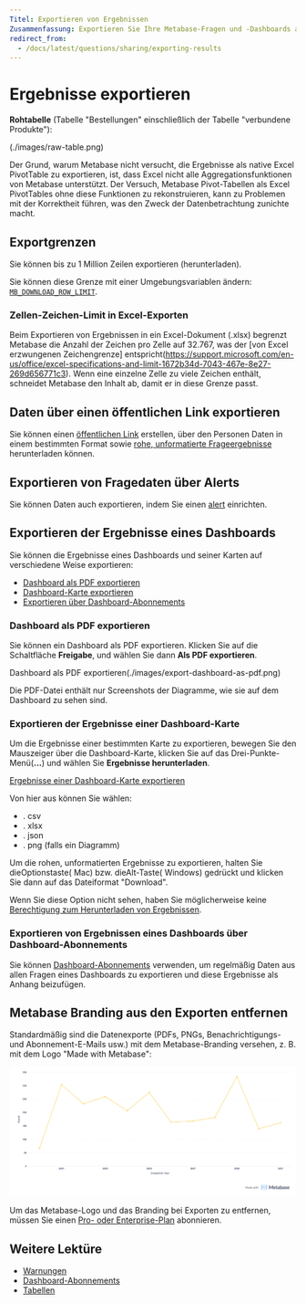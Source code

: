 ```yaml
---
Titel: Exportieren von Ergebnissen
Zusammenfassung: Exportieren Sie Ihre Metabase-Fragen und -Dashboards als CSV-, Excel-, JSON-, PDF- oder PNG-Dateien.
redirect_from:
  - /docs/latest/questions/sharing/exporting-results
---
```


# Ergebnisse exportieren


**Rohtabelle** (Tabelle "Bestellungen" einschließlich der Tabelle "verbundene Produkte"):


(./images/raw-table.png)


Der Grund, warum Metabase nicht versucht, die Ergebnisse als native Excel PivotTable zu exportieren, ist, dass Excel nicht alle Aggregationsfunktionen von Metabase unterstützt. Der Versuch, Metabase Pivot-Tabellen als Excel PivotTables ohne diese Funktionen zu rekonstruieren, kann zu Problemen mit der Korrektheit führen, was den Zweck der Datenbetrachtung zunichte macht.


## Exportgrenzen


Sie können bis zu 1 Million Zeilen exportieren (herunterladen).


Sie können diese Grenze mit einer Umgebungsvariablen ändern: [`MB_DOWNLOAD_ROW_LIMIT`](../configuring-metabase/environment-variables.md).


### Zellen-Zeichen-Limit in Excel-Exporten


Beim Exportieren von Ergebnissen in ein Excel-Dokument (.xlsx) begrenzt Metabase die Anzahl der Zeichen pro Zelle auf 32.767, was der [von Excel erzwungenen Zeichengrenze] entspricht(https://support.microsoft.com/en-us/office/excel-specifications-and-limit-1672b34d-7043-467e-8e27-269d656771c3). Wenn eine einzelne Zelle zu viele Zeichen enthält, schneidet Metabase den Inhalt ab, damit er in diese Grenze passt.


## Daten über einen öffentlichen Link exportieren


Sie können einen [öffentlichen Link](../embedding/public-links.md#public-link-to-export-question-results-in-csv-xlsx-json) erstellen, über den Personen Daten in einem bestimmten Format sowie [rohe, unformatierte Frageergebnisse](../embedding/public-links.md#exporting-raw-unformatted-question-results) herunterladen können.


## Exportieren von Fragedaten über Alerts


Sie können Daten auch exportieren, indem Sie einen [alert](./alerts.md) einrichten.


## Exportieren der Ergebnisse eines Dashboards


Sie können die Ergebnisse eines Dashboards und seiner Karten auf verschiedene Weise exportieren:


- [Dashboard als PDF exportieren](#export-dashboard-as-pdf)
- [Dashboard-Karte exportieren](#exporting-results-of-a-dashboard-card)
- [Exportieren über Dashboard-Abonnements](#exporting-results-of-a-dashboard-via-dashboard-subscriptions)


### Dashboard als PDF exportieren


Sie können ein Dashboard als PDF exportieren. Klicken Sie auf die Schaltfläche **Freigabe**, und wählen Sie dann **Als PDF exportieren**.


Dashboard als PDF exportieren(./images/export-dashboard-as-pdf.png)


Die PDF-Datei enthält nur Screenshots der Diagramme, wie sie auf dem Dashboard zu sehen sind.


### Exportieren der Ergebnisse einer Dashboard-Karte


Um die Ergebnisse einer bestimmten Karte zu exportieren, bewegen Sie den Mauszeiger über die Dashboard-Karte, klicken Sie auf das Drei-Punkte-Menü(**...**) und wählen Sie **Ergebnisse herunterladen**.


[Ergebnisse einer Dashboard-Karte exportieren](./images/download-card-results.png)


Von hier aus können Sie wählen:


- . csv
- . xlsx
- . json
- . png (falls ein Diagramm)


Um die rohen, unformatierten Ergebnisse zu exportieren, halten Sie dieOptionstaste( Mac) bzw. dieAlt-Taste( Windows) gedrückt und klicken Sie dann auf das Dateiformat "Download".


Wenn Sie diese Option nicht sehen, haben Sie möglicherweise keine [Berechtigung zum Herunterladen von Ergebnissen](../permissions/data.md#download-results-permissions).


### Exportieren von Ergebnissen eines Dashboards über Dashboard-Abonnements


Sie können [Dashboard-Abonnements](../dashboards/subscriptions.md) verwenden, um regelmäßig Daten aus allen Fragen eines Dashboards zu exportieren und diese Ergebnisse als Anhang beizufügen.


## Metabase Branding aus den Exporten entfernen


Standardmäßig sind die Datenexporte (PDFs, PNGs, Benachrichtigungs- und Abonnement-E-Mails usw.) mit dem Metabase-Branding versehen, z. B. mit dem Logo "Made with Metabase":


![Frage mit Metabase-Logo](./images/question-with-metabase-logo.png)


Um das Metabase-Logo und das Branding bei Exporten zu entfernen, müssen Sie einen [Pro- oder Enterprise-Plan](https://www.metabase.com/pricing/) abonnieren.


## Weitere Lektüre

- [Warnungen](../alerts.md)
- [Dashboard-Abonnements](../dashboards/subscriptions.md)
- [Tabellen](../visualizations/table.md)
